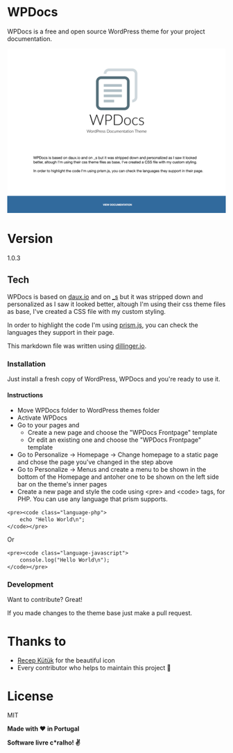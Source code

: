 # WPDocs

WPDocs is a free and open source WordPress theme for your project documentation.

![alt text](https://raw.githubusercontent.com/rafaelcpalmeida/WPDoc/master/screenshot.png "WPDocs")

# Version
1.0.3

## Tech

WPDocs is based on [daux.io] and on [_s] but it was stripped down and personalized as I saw it looked better, altough I'm using their css theme files as base, I've created a CSS file with my custom styling.

In order to highlight the code I'm using [prism.js], you can check the languages they support in their page.

This markdown file was written using [dillinger.io].

### Installation

Just install a fresh copy of WordPress, WPDocs and you're ready to use it.

#### Instructions

- Move WPDocs folder to WordPress themes folder
- Activate WPDocs
- Go to your pages and 
    - Create a new page and choose the "WPDocs Frontpage" template
    - Or edit an existing one and choose the "WPDocs Frontpage" template
- Go to Personalize -> Homepage -> Change homepage to a static page and chose the page you've changed in the step above
- Go to Personalize -> Menus and create a menu to be shown in the bottom of the Homepage and antoher one to be shown on the left side bar on the theme's inner pages
- Create a new page and style the code using &lt;pre&gt; and &lt;code&gt; tags, for PHP. You can use any language that prism supports.
```
<pre><code class="language-php">
    echo "Hello World\n";
</code></pre>
```

Or

```
<pre><code class="language-javascript">
    console.log("Hello World\n");
</code></pre>
```

### Development

Want to contribute? Great!

If you made changes to the theme base just make a pull request.

# Thanks to
- [Recep Kütük] for the beautiful icon
- Every contributor who helps to maintain this project :clap:

# License

MIT

**Made with :heart: in Portugal**

**Software livre c\*ralho! :v:**

[//]: # (These are reference links used in the body of this note and get stripped out when the markdown processor does its job. There is no need to format nicely because it shouldn't be seen. Thanks SO - http://stackoverflow.com/questions/4823468/store-comments-in-markdown-syntax)


   [daux.io]: <http://daux.io/>
   [_s]: <http://underscores.me/>
   [prism.js]: <http://prismjs.com/>
   [dillinger.io]: <http://dillinger.io/>
   [Recep Kütük]: <https://www.iconfinder.com/recepkutuk>
